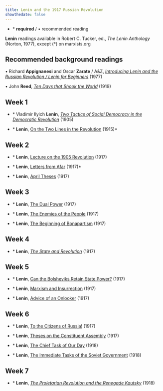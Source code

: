 ```yaml
---
title: Lenin and the 1917 Russian Revolution
showthedate: false
---
```

* \* **required** / • recommended reading

**Lenin** readings available in Robert C. Tucker, ed., _The Lenin Anthology_ (Norton, 1977), except (*) on marxists.org

## Recommended background readings
• Richard **Appignanesi** and Oscar **Zarate** / A&amp;Z, <a href="http://www.mediafire.com/file/m9h72nf0swd1bac/leninforbeginners1978.pdf" target="_blank" rel="noopener">_Introducing Lenin and the Russian Revolution / Lenin for Beginners_</a> (1977)

• John **Reed**, _<a href="https://www.marxists.org/archive/reed/1919/10days/10days/index.htm" target="_blank" rel="noopener">Ten Days that Shook the World</a>_ (1919)


## Week 1

* \* Vladimir Ilyich **Lenin**, _<a href="https://www.marxists.org/archive/lenin/works/1905/tactics/" target="_blank" rel="noopener">Two Tactics of Social Democracy in the Democratic Revolution</a>_ (1905)

* \* **Lenin**, <a href="https://www.marxists.org/archive/lenin/works/1915/nov/20.htm" target="_blank" rel="noopener">On the Two Lines in the Revolution</a> (1915)*


## Week 2

* \* **Lenin**, <a href="https://www.marxists.org/archive/lenin/works/1917/jan/09.htm" target="_blank" rel="noopener">Lecture on the 1905 Revolution</a> (1917)

* \* **Lenin**, <a href="https://www.marxists.org/archive/lenin/works/1917/lfafar/index.htm" target="_blank" rel="noopener">Letters from Afar</a> (1917)*

* \* **Lenin**, <a href="https://www.marxists.org/archive/lenin/works/1917/apr/04.htm" target="_blank" rel="noopener">April Theses</a> (1917)


## Week 3

* \* **Lenin**, <a href="https://www.marxists.org/archive/lenin/works/1917/apr/09.htm" target="_blank" rel="noopener">The Dual Power</a> (1917)

* \* **Lenin**, <a href="https://www.marxists.org/archive/lenin/works/1917/jun/20b.htm" target="_blank" rel="noopener">The Enemies of the People</a> (1917)

* \* **Lenin**, <a href="https://www.marxists.org/archive/lenin/works/1917/jul/29.htm" target="_blank" rel="noopener">The Beginning of Bonapartism</a> (1917)


## Week 4

* \* **Lenin**, <a href="https://www.marxists.org/archive/lenin/works/1917/staterev/index.htm" target="_blank" rel="noopener">_The State and Revolution_</a> (1917)


## Week 5

* \* **Lenin**, <a href="https://www.marxists.org/archive/lenin/works/1917/oct/01.htm" target="_blank" rel="noopener">Can the Bolsheviks Retain State Power?</a> (1917)

* \* **Lenin**, <a href="https://www.marxists.org/archive/lenin/works/1917/sep/13.htm" target="_blank" rel="noopener">Marxism and Insurrection</a> (1917)

* \* **Lenin**, <a href="https://www.marxists.org/archive/lenin/works/1917/oct/08.htm" target="_blank" rel="noopener">Advice of an Onlooker</a> (1917)


## Week 6

* \* **Lenin**, <a href="https://www.marxists.org/archive/lenin/works/1917/oct/25.htm" target="_blank" rel="noopener">To the Citizens of Russia!</a> (1917)

* \* **Lenin**, <a href="https://www.marxists.org/archive/lenin/works/1917/dec/11a.htm" target="_blank" rel="noopener">Theses on the Constituent Assembly</a> (1917)

* \* **Lenin**, <a href="https://www.marxists.org/archive/lenin/works/1918/mar/11.htm" target="_blank" rel="noopener">The Chief Task of Our Day</a> (1918)

* \* **Lenin**, <a href="https://www.marxists.org/archive/lenin/works/1918/mar/x03.htm" target="_blank" rel="noopener">The Immediate Tasks of the Soviet Government</a> (1918)

## Week 7

* \* **Lenin**, _<a href="https://www.marxists.org/archive/lenin/works/1918/prrk/index.htm" target="_blank" rel="noopener">The Proletarian Revolution and the Renegade Kautsky</a>_ (1918)
